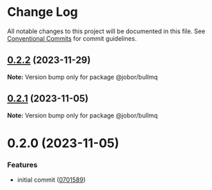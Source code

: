 # Change Log

All notable changes to this project will be documented in this file.
See [Conventional Commits](https://conventionalcommits.org) for commit guidelines.

## [0.2.2](https://github.com/betaly/jobor/compare/@jobor/bullmq@0.2.1...@jobor/bullmq@0.2.2) (2023-11-29)

**Note:** Version bump only for package @jobor/bullmq





## [0.2.1](https://github.com/betaly/jobor/compare/@jobor/bullmq@0.2.0...@jobor/bullmq@0.2.1) (2023-11-05)

**Note:** Version bump only for package @jobor/bullmq





# 0.2.0 (2023-11-05)


### Features

* initial commit ([0701589](https://github.com/betaly/jobor/commit/070158976f955bd69a1c3b009fe90fb595a8ad1c))
